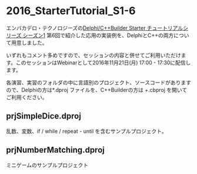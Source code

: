 # 2016_StarterTutorial_S1-6
エンバカデロ・テクノロジーズの[Delphi/C++Builder Starter チュートリアルシリーズ シーズン1](http://forms.embarcadero.com/starter-tutorial-webinar) 第6回で紹介した応用の実装例を、DelphiとC++の両方について用意しました。

いずれもコメント多めですので、セッションの内容と併せてご利用いただけます。このセッションはWebinarとして2016年11月21日(月) 17:00 - 17:30に配信します。

各演習、実習のフォルダの中に言語別のプロジェクト、ソースコードがありますので、Delphiの方は*.dproj ファイルを、C++Builderの方は +.cbproj を開いてご利用ください。

## prjSimpleDice.dproj
乱数、変数、if / while / repeat - until を含むサンプルプロジェクト。

## prjNumberMatching.dproj
ミニゲームのサンプルプロジェクト
